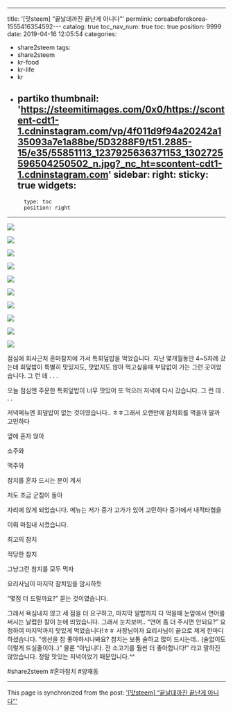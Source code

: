 
---
title: '[맛steem] “끝날데까진 끝난게 아니다”'
permlink: coreabeforekorea-1555416354592---
catalog: true
toc_nav_num: true
toc: true
position: 9999
date: 2019-04-16 12:05:54
categories:
- share2steem
tags:
- share2steem
- kr-food
- kr-life
- kr
- partiko
thumbnail: 'https://steemitimages.com/0x0/https://scontent-cdt1-1.cdninstagram.com/vp/4f011d9f94a20242a135093a7e1a88be/5D3288F9/t51.2885-15/e35/55851113_1237925636371153_1302725596504250502_n.jpg?_nc_ht=scontent-cdt1-1.cdninstagram.com'
sidebar:
    right:
        sticky: true
widgets:
    -
        type: toc
        position: right
---


![](https://steemitimages.com/0x0/https://scontent-cdt1-1.cdninstagram.com/vp/4f011d9f94a20242a135093a7e1a88be/5D3288F9/t51.2885-15/e35/55851113_1237925636371153_1302725596504250502_n.jpg?_nc_ht=scontent-cdt1-1.cdninstagram.com)

![](https://steemitimages.com/0x0/https://scontent-cdt1-1.cdninstagram.com/vp/80e47c5fc469ccdf6b7adcea101997f5/5D764367/t51.2885-15/e35/55947318_313096166029591_8419430700567073711_n.jpg?_nc_ht=scontent-cdt1-1.cdninstagram.com)

![](https://steemitimages.com/0x0/https://scontent-cdt1-1.cdninstagram.com/vp/d591efa7f3de5d1fb529e81eb92e311c/5D76A9BB/t51.2885-15/e35/56927503_147697326274328_1386288907060432661_n.jpg?_nc_ht=scontent-cdt1-1.cdninstagram.com)

![](https://steemitimages.com/0x0/https://scontent-cdt1-1.cdninstagram.com/vp/353776bf89f18014d48bc8fdd3114b86/5D39B182/t51.2885-15/e35/57284766_655045664927929_2756559079169103575_n.jpg?_nc_ht=scontent-cdt1-1.cdninstagram.com)

![](https://steemitimages.com/0x0/https://scontent-cdt1-1.cdninstagram.com/vp/8151abe531d5c4516548f36c06e9a68e/5D43CFC7/t51.2885-15/e35/57267826_2243800339191750_2811024905510621279_n.jpg?_nc_ht=scontent-cdt1-1.cdninstagram.com)

![](https://steemitimages.com/0x0/https://scontent-cdt1-1.cdninstagram.com/vp/f2250a3991c158fc28da62b4b9d62984/5D3E9B2D/t51.2885-15/e35/56213878_2381571405226955_8484305709762337637_n.jpg?_nc_ht=scontent-cdt1-1.cdninstagram.com)

![](https://steemitimages.com/0x0/https://scontent-cdt1-1.cdninstagram.com/vp/1c4dac910f4bf9f498f5c1ef9b218e2f/5D4476EE/t51.2885-15/e35/57191870_587334511762176_8308752725840891108_n.jpg?_nc_ht=scontent-cdt1-1.cdninstagram.com)

![](https://steemitimages.com/0x0/https://scontent-cdt1-1.cdninstagram.com/vp/c0f18e0df383f5efebb33ebd82fb38ba/5D5264AD/t51.2885-15/e35/56325334_425289291569036_1439692443832600753_n.jpg?_nc_ht=scontent-cdt1-1.cdninstagram.com)

![](https://steemitimages.com/0x0/https://scontent-cdt1-1.cdninstagram.com/vp/389c478204ac578cd19c8ff55bcf8a15/5D3763D2/t51.2885-15/e35/56686107_588609934958784_3781342995233204870_n.jpg?_nc_ht=scontent-cdt1-1.cdninstagram.com)

![](https://steemitimages.com/0x0/https://scontent-cdt1-1.cdninstagram.com/vp/9225ff15d6ff29286679092afb3c2842/5D51079E/t51.2885-15/e35/56990463_156913465338373_7573488145479979459_n.jpg?_nc_ht=scontent-cdt1-1.cdninstagram.com)

점심에 회사근처 혼마참치에 가서 특회덮밥을 먹었습니다. 지난 몇개월동안 4~5차례 갔는데 회덮밥이 특별히 맛있지도, 맛없지도 않아 먹고싶을때 부담없이 가는 그런 곳이었습니다. 그 런 데 . . .

오늘 점심엔 주문한 특회덮밥이 너무 맛있어 또 먹으러 저녁에 다시 갔습니다. 그 런 데 . . .

저녁메뉴엔 회덮밥이 없는 것이였습니다.. ㅎㅎ그래서 오랜만에 참치회를 먹을까 말까 고민하다

옆에 혼자 앉아

소주와

맥주와

참치를 혼자 드시는 분이 계셔

저도 조금 군침이 돌아

자리에 앉게 되었습니다. 메뉴는 저가 중가 고가가 있어 고민하다 중가에서 내적타협을

이뤄 마침내 시켰습니다.

최고의 참치

적당한 참치

그냥그런 참치를 모두 먹자

요리사님이 마지막 참치임을 암시하듯

“몇점 더 드릴까요?” 묻는 것이였습니다.

그래서 욕심내지 않고 세 점을 더 요구하고, 마지막 알밥까지 다 먹을때 눈앞에서 연어를 써시는 날렵한 칼이 눈에 띄었습니다. 그래서 눈치보며.. “연어 좀 더 주시면 안되요?” 요청하여 마지막까지 맛있게 먹었습니다!ㅎㅎ 사장님이자 요리사님이 끝으로 제게 한마디 하셨습니다. “생선을 참 좋아하시나봐요? 참치는 보통 술하고 많이 드시는데.. (술없이도 이렇게 드실줄이야..)” 물론 “아닙니다. 전 소고기를 훨씬 더 좋아합니다!” 라고 말하진 않았습니다. 정말 맛있는 저녁이었기 때문입니다.^^

#share2steem
#혼마참치
#양재동

- - -

This page is synchronized from the post: ['[맛steem] “끝날데까진 끝난게 아니다”'](https://steemit.com/@coreabeforekorea/coreabeforekorea-1555416354592---)
